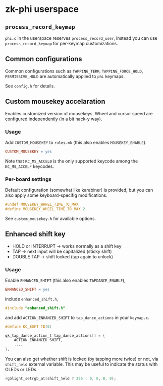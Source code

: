 # zk-phi userspace
## `process_record_keymap`

`phi.c` in the userspace reserves `process_record_user`, instead you can use `process_record_keymap` for per-keymap customizations.

## Common configurations

Common configurations such as `TAPPING_TERM`, `TAPPING_FORCE_HOLD`, `PERMISSIVE_HOLD` are automatically applied to `phi` keymaps.

See `config.h` for details.

## Custom mousekey accelaration

Enables customized version of mousekeys. Wheel and cursor speed are configured independently (in a bit hack-y way).

### Usage

Add `CUSTOM_MOUSEKEY` to `rules.mk` (this also enables `MOUSEKEY_ENABLE`).

```mk
CUSTOM_MOUSEKEY = yes
```

Note that `KC_MS_ACCEL0` is the only supported keycode among the `KC_MS_ACCEL*` keycodes.

### Per-board settings

Default configuration (somewhat like karabiner) is provided, but you can also apply some keyboard-specifig modifications.

```c
#undef MOUSEKEY_WHHEL_TIME_TO_MAX
#define MOUSEKEY_WHEEL_TIME_TO_MAX 2
```

See `custom_mousekey.h` for available options.

## Enhanced shift key

- HOLD or INTERRUPT -> works normally as a shift key
- TAP -> next input will be capitalized (sticky shift)
- DOUBLE TAP -> shift locked (tap again to unlock)

### Usage

Enable `ENHANCED_SHIFT` (this also enables `TAPDANCE_ENABLE`),

```mk
ENHANCED_SHIFT = yes
```

include `enhanced_shift.h`,

```c
#include "enhanced_shift.h"
```

and add `ACTION_ENHANCED_SHIFT` to `tap_dance_actions` in your `keymap.c`.

```c
#define KC_ESFT TD(0)

qk_tap_dance_action_t tap_dance_actions[] = {
    ACTION_ENHANCED_SHIFT,
    ....
};
```

You can also get whether shift is locked (by tapping more twice) or not, via `shift_held` external variable. This may be useful to indicate the status with OLEDs or LEDs.

```c
rgblight_setrgb_at(shift_held ? 255 : 0, 0, 0, 0);
```

